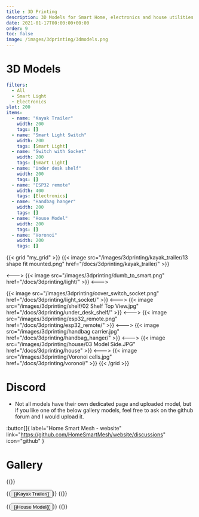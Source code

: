 ```yaml
---
title : 3D Printing
description: 3D Models for Smart Home, electronics and house utilities
date: 2021-01-17T00:00:00+00:00
order: 9
toc: false
image: /images/3dprinting/3dmodels.png
---
```


# 3D Models

```yaml grid
filters:
  - All
  - Smart Light
  - Electronics
slot: 200
items:
  - name: "Kayak Trailer"
    width: 200
    tags: []
  - name: "Smart Light Switch"
    width: 200
    tags: [Smart Light]
  - name: "Switch with Socket"
    width: 200
    tags: [Smart Light]
  - name: "Under desk shelf"
    width: 200
    tags: []
  - name: "ESP32 remote"
    width: 400
    tags: [Electronics]
  - name: "Handbag hanger"
    width: 200
    tags: []
  - name: "House Model"
    width: 200
    tags: []
  - name: "Voronoi"
    width: 200
    tags: []
```

{{< grid "my_grid" >}}
{{< image src="/images/3dprinting/kayak_trailer/13 shape fit mounted.png" href="/docs/3dprinting/kayak_trailer/" >}}

<--->
{{< image src="/images/3dprinting/dumb_to_smart.png" href="/docs/3dprinting/light/" >}}
<--->

{{< image src="/images/3dprinting/cover_switch_socket.png" href="/docs/3dprinting/light_socket/" >}}
<--->
{{< image src="/images/3dprinting/shelf/02 Shelf Top View.jpg" href="/docs/3dprinting/under_desk_shelf/" >}}
<--->
{{< image src="/images/3dprinting/esp32_remote.png" href="/docs/3dprinting/esp32_remote/" >}}
<--->
{{< image src="/images/3dprinting/handbag carrier.jpg" href="/docs/3dprinting/handbag_hanger/" >}}
<--->
{{< image src="/images/3dprinting/house/03 Model Side.JPG" href="/docs/3dprinting/house" >}}
<--->
{{< image src="/images/3dprinting/Voronoi cells.jpg" href="/docs/3dprinting/voronoi/" >}}
{{< /grid >}}

# Discord
* Not all models have their own dedicated page and uploaded model, but if you like one of the below gallery models, feel free to ask on the github forum and I would upload it.

:button[]{ label="Home Smart Mesh - website" link="https://github.com/HomeSmartMesh/website/discussions" icon="github" }

# Gallery

{{<gallery dir="/images/3dprinting/all models" />}}

{{<button relref="/docs/3dprinting/kayak_trailer" >}}Kayak Trailer{{</button>}}
{{<gallery dir="/images/3dprinting/kayak_trailer" />}}

{{<button relref="/docs/3dprinting/house" >}}House Model{{</button>}}
{{<gallery dir="/images/3dprinting/house" />}}

